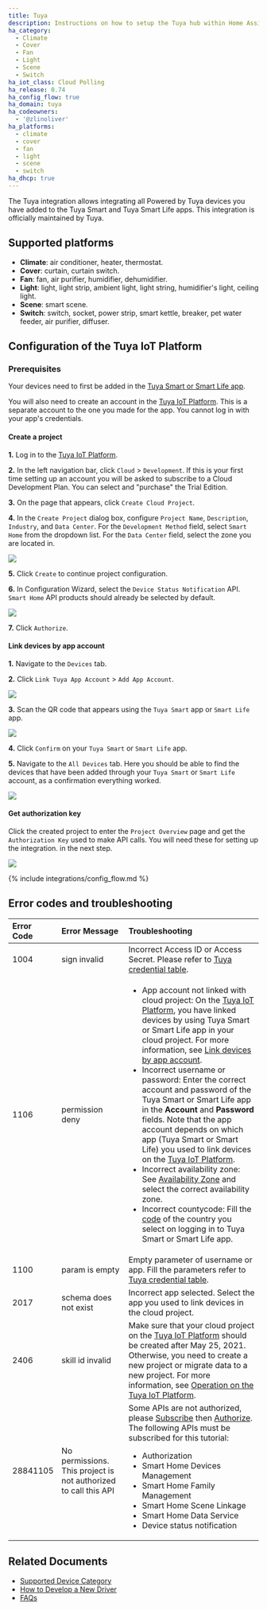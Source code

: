 ```yaml
---
title: Tuya
description: Instructions on how to setup the Tuya hub within Home Assistant.
ha_category:
  - Climate
  - Cover
  - Fan
  - Light
  - Scene
  - Switch
ha_iot_class: Cloud Polling
ha_release: 0.74
ha_config_flow: true
ha_domain: tuya
ha_codeowners:
  - '@zlinoliver'
ha_platforms:
  - climate
  - cover
  - fan
  - light
  - scene
  - switch
ha_dhcp: true
---
```


The Tuya integration allows integrating all Powered by Tuya devices you have added to the Tuya Smart and Tuya Smart Life apps. This integration is officially maintained by Tuya.

## Supported platforms

- **Climate**: air conditioner, heater, thermostat.
- **Cover**: curtain, curtain switch.
- **Fan**: fan, air purifier, humidifier, dehumidifier.
- **Light**: light, light strip, ambient light, light string, humidifier's light, ceiling light.
- **Scene**: smart scene.
- **Switch**: switch, socket, power strip, smart kettle, breaker, pet water feeder, air purifier, diffuser.

## Configuration of the Tuya IoT Platform

### Prerequisites

Your devices need to first be added in the [Tuya Smart or Smart Life app](https://developer.tuya.com/en/docs/iot/tuya-smart-app-smart-life-app-advantages?id=K989rqa49rluq#title-1-Download).

You will also need to create an account in the [Tuya IoT Platform](https://iot.tuya.com/).
This is a separate account to the one you made for the app. You cannot log in with your app's credentials.

#### Create a project

**1.** Log in to the [Tuya IoT Platform](https://iot.tuya.com/).

**2.** In the left navigation bar, click `Cloud` > `Development`. If this is your first time setting up an account you will be asked to subscribe to a Cloud Development Plan. You can select and "purchase" the Trial Edition.

**3.** On the page that appears, click `Create Cloud Project`.

**4.** In the `Create Project` dialog box, configure `Project Name`, `Description`, `Industry`, and `Data Center`. For the `Development Method` field, select `Smart Home` from the dropdown list. For the `Data Center` field, select the zone you are located in.

![](/images/integrations/tuya/image_001.png)

**5.** Click `Create` to continue project configuration.

**6.** In Configuration Wizard, select the `Device Status Notification` API. `Smart Home` API products should already be selected by default.

![](/images/integrations/tuya/image_002.png)

**7.** Click `Authorize`.

#### Link devices by app account

**1.** Navigate to the `Devices` tab.

**2.** Click `Link Tuya App Account` > `Add App Account`.

![](/images/integrations/tuya/image_003.png)

**3.** Scan the QR code that appears using the `Tuya Smart` app or `Smart Life` app.

![](/images/integrations/tuya/image_004.png)

**4.** Click `Confirm` on your `Tuya Smart` or `Smart Life` app.

**5.** Navigate to the `All Devices` tab. Here you should be able to find the devices that have been added through your `Tuya Smart` or `Smart Life` account, as a confirmation everything worked.

![](/images/integrations/tuya/image_005.png)

#### Get authorization key

Click the created project to enter the `Project Overview` page and get the `Authorization Key` used to make API calls. You will need these for setting up the integration. in the next step.

![](/images/integrations/tuya/image_006.png)

{% include integrations/config_flow.md %}

## Error codes and troubleshooting

|Error Code|Error Message|Troubleshooting|
|:----|:--------|:------------------------------|
|1004| sign invalid| Incorrect Access ID or Access Secret. Please refer to [Tuya credential table](https://github.com/tuya/tuya-home-assistant/wiki/Install-Tuya-v2?_source=d10de34623e3daca5b02e3c31528a0c4#3-enter-your-tuya-credential).
|1106|permission deny|<ul><li> App account not linked with cloud project: On the [Tuya IoT Platform](https://iot.tuya.com/cloud/), you have linked devices by using Tuya Smart or Smart Life app in your cloud project. For more information, see [Link devices by app account](https://developer.tuya.com/en/docs/iot/Platform_Configuration_smarthome?id=Kamcgamwoevrx&_source=7a356dd493196a01bb9021b7680a2a45#title-3-Link%20devices%20by%20app%20account).</li><li> Incorrect username or password: Enter the correct account and password of the Tuya Smart or Smart Life app in the **Account** and **Password** fields. Note that the app account depends on which app (Tuya Smart or Smart Life) you used to link devices on the [Tuya IoT Platform](https://iot.tuya.com/cloud/).</li><li>Incorrect availability zone: See [Availability Zone](https://github.com/tuya/tuya-home-assistant/wiki/Tuya-IoT-Platform-Configuration-Guide-Using-Smart-Home-PaaS#region--available-zone-correspondence) and select the correct availability zone.</li><li>Incorrect countycode: Fill the [code](https://countrycode.org/) of the country you select on logging in to Tuya Smart or Smart Life app.</li></ul>|
|1100|param is empty| Empty parameter of username or app. Fill the parameters refer to [Tuya credential table](https://github.com/tuya/tuya-home-assistant/wiki/Install-Tuya-v2?_source=d10de34623e3daca5b02e3c31528a0c4#3-enter-your-tuya-credential).
|2017|schema does not exist| Incorrect app selected. Select the app you used to link devices in the cloud project.|
| 2406 | skill id invalid | Make sure that your cloud project on the [Tuya IoT Platform](https://iot.tuya.com/cloud/) should be created after May 25, 2021. Otherwise, you need to create a new project or migrate data to a new project. For more information, see [Operation on the Tuya IoT Platform](https://developer.tuya.com/en/docs/iot/migrate-from-an-older-version?id=Kamee9wtbd00b#title-3-Operation%20on%20the%20Tuya%20IoT%20Platform).|
| 28841105 |No permissions. This project is not authorized to call this API| Some APIs are not authorized, please  [Subscribe](https://developer.tuya.com/en/docs/iot/applying-for-api-group-permissions?id=Ka6vf012u6q76#title-2-Subscribe%20to%20cloud%20products) then [Authorize](https://developer.tuya.com/en/docs/iot/applying-for-api-group-permissions?id=Ka6vf012u6q76#title-3-Authorize%20projects%20to%20call%20the%20cloud%20product). The following APIs must be subscribed for this tutorial: <ul><li>Authorization</li><li>Smart Home Devices Management</li><li>Smart Home Family Management</li><li>Smart Home Scene Linkage</li><li>Smart Home Data Service</li><li>Device status notification</li></ul>|

## Related Documents

- [Supported Device Category](https://github.com/tuya/tuya-home-assistant/wiki/Supported-Device-Category?_source=f5f782752be3c4a9157ec47514d6091b)
- [How to Develop a New Driver](https://github.com/tuya/tuya-home-assistant/wiki/How-to-Develop-a-New-Driver?_source=dbf3bf17966af48325e4328b2535eefe)
- [FAQs](https://github.com/tuya/tuya-home-assistant/wiki/FAQs)